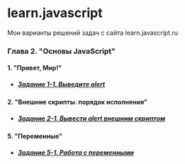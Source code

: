 # learn.javascript
Мои варианты решений задач с сайта learn.javascript.ru
### Глава 2. "Основы JavaScript"
#### 1. "Привет, Мир!"
  + ##### [Задание 1-1. Выведите alert](https://github.com/Resolut/learn.javascript/tree/master/ex1)
#### 2. "Внешние скрипты. порядок исполнения"
  + ##### [Задание 2-1. Вывести alert внешним скриптом](https://github.com/Resolut/learn.javascript/tree/master/ex2)
#### 5. "Переменные"
  + ##### [Задание 5-1. Работа с переменными](https://github.com/Resolut/learn.javascript/tree/master/ex3)